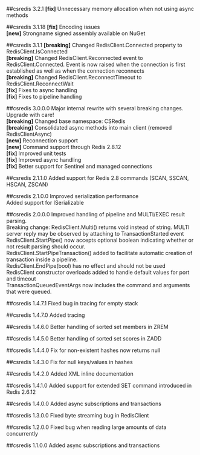 ##csredis 3.2.1
**[fix]** Unnecessary memory allocation when not using async methods  

##csredis 3.1.18
**[fix]** Encoding issues  
**[new]** Strongname signed assembly available on NuGet  

##csredis 3.1.1
**[breaking]** Changed RedisClient.Connected property to RedisClient.IsConnected  
**[breaking]** Changed RedisClient.Reconnected event to RedisClient.Connected. Event is now raised when the connection is first established as well as when the connection reconnects  
**[breaking]** Changed RedisClient.ReconnectTimeout to RedisClient.ReconnectWait  
**[fix]** Fixes to async handling  
**[fix]** Fixes to pipeline handling  

##csredis 3.0.0.0
Major internal rewrite with several breaking changes. Upgrade with care!  
**[breaking]** Changed base namespace: CSRedis  
**[breaking]** Consolidated async methods into main client (removed RedisClientAsync)  
**[new]** Reconnection support  
**[new]** Command support through Redis 2.8.12  
**[fix]** Improved unit tests  
**[fix]** Improved async handling  
**[fix]** Better support for Sentinel and managed connections  

##csredis 2.1.1.0
Added support for Redis 2.8 commands (SCAN, SSCAN, HSCAN, ZSCAN)

##csredis 2.1.0.0
Improved serialization performance  
Added support for ISerializable  

##csredis 2.0.0.0
Improved handling of pipeline and MULTI/EXEC result parsing.  
Breaking change: RedisClient.Multi() returns void instead of string. MULTI server reply may be observed by attaching to TransactionStarted event  
RedisClient.StartPipe() now accepts optional boolean indicating whether or not result parsing should occur.  
RedisClient.StartPipeTransaction() added to facilitate automatic creation of transaction inside a pipeline.  
RedisClient.EndPipe(bool) has no effect and should not be used  
RedisClient constructor overloads added to handle default values for port and timeout  
TransactionQueuedEventArgs now includes the command and arguments that were queued.  

##csredis 1.4.7.1
Fixed bug in tracing for empty stack

##csredis 1.4.7.0
Added tracing

##csredis 1.4.6.0
Better handling of sorted set members in ZREM

##csredis 1.4.5.0
Better handling of sorted set scores in ZADD

##csredis 1.4.4.0
Fix for non-existent hashes now returns null

##csredis 1.4.3.0
Fix for null keys/values in hashes

##csredis 1.4.2.0
Added XML inline documentation

##csredis 1.4.1.0
Added support for extended SET command introduced in Redis 2.6.12

##csredis 1.4.0.0
Added async subscriptions and transactions

##csredis 1.3.0.0
Fixed byte streaming bug in RedisClient

##csredis 1.2.0.0
Fixed bug when reading large amounts of data concurrently

##csredis 1.1.0.0
Added async subscriptions and transactions
